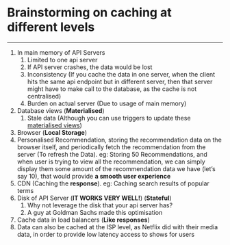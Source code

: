 # Brainstorming on caching at different levels

---

1. In main memory of API Servers
   1. Limited to one api server
   2. If API server crashes, the data would be lost
   3. Inconsistency (If you cache the data in one server, when the client hits the same api endpoint but in different server, then that server might have to make call to the database, as the cache is not centralised)
   4. Burden on actual server (Due to usage of main memory)
2. Database views (**Materialised**)
   1. Stale data (Although you can use triggers to update these [materialised views](https://docs.snowflake.com/en/user-guide/views-materialized))
3. Browser (**Local Storage**)
4. Personalised Recommendation, storing the recommendation data on the browser itself, and periodically fetch the recommendation from the server (To refresh the Data). eg: Storing 50 Recommendations, and when user is trying to view all the recommendation, we can simply display them some amount of the recommendation data we have (let’s say 10), that would provide **a smooth user experience**
5. CDN (Caching the **response**). eg: Caching search results of popular terms
6. Disk of API Server (**IT WORKS VERY WELL!**) (**Stateful**)
   1. Why not leverage the disk that your api server has?
   2. A guy at Goldman Sachs made this optimisation
7. Cache data in load balancers (**Like responses**)
8. Data can also be cached at the ISP level, as Netflix did with their media data, in order to provide low latency access to shows for users
